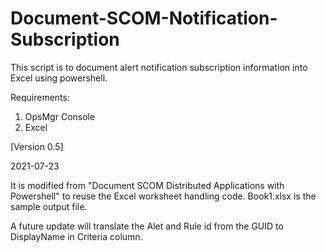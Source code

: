 # Document-SCOM-Notification-Subscription

This script is to document alert notification subscription information into Excel using powershell. 

Requirements:

  1. OpsMgr Console
  2. Excel
 

[Version 0.5]

2021-07-23

It is modified from "Document SCOM Distributed Applications with Powershell" to reuse the Excel worksheet handling code. Book1.xlsx is the sample output file. 

A future update will translate the Alet and Rule id from the GUID to DisplayName in Criteria column. 



